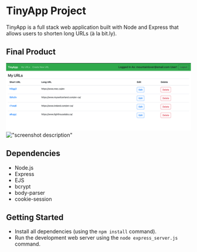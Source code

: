 # TinyApp Project

TinyApp is a full stack web application built with Node and Express that allows users to shorten long URLs (à la bit.ly).

## Final Product

!["Logged in view. Table listing short URLs and corresponding long URLs, along with Edit and Delete functionalities."](https://github.com/Raiza-D/tinyapp/blob/main/docs/TinyApp-LoggedIn-Index.png?raw=true)
!["screenshot description"](#)

## Dependencies

- Node.js
- Express
- EJS
- bcrypt
- body-parser
- cookie-session


## Getting Started

- Install all dependencies (using the `npm install` command).
- Run the development web server using the `node express_server.js` command.
